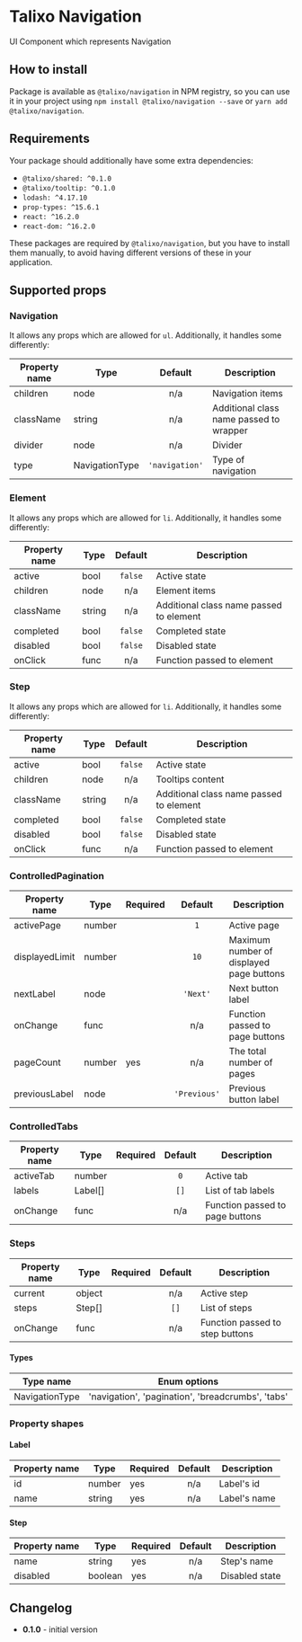 # Talixo Navigation

UI Component which represents Navigation

## How to install

Package is available as `@talixo/navigation` in NPM registry, so you can use it in your project
using `npm install @talixo/navigation --save` or `yarn add @talixo/navigation`.

## Requirements

Your package should additionally have some extra dependencies:

- `@talixo/shared: ^0.1.0`
- `@talixo/tooltip: ^0.1.0`
- `lodash: ^4.17.10`
- `prop-types: ^15.6.1`
- `react: ^16.2.0`
- `react-dom: ^16.2.0`

These packages are required by `@talixo/navigation`, but you have to install them manually,
to avoid having different versions of these in your application.

## Supported props

### Navigation

It allows any props which are allowed for `ul`. Additionally, it handles some differently:

Property name | Type           | Default        | Description
--------------|----------------|:--------------:|--------------------------------
children      | node           | n/a            | Navigation items
className     | string         | n/a            | Additional class name passed to wrapper
divider       | node           | n/a            | Divider
type          | NavigationType | `'navigation'` | Type of navigation

### Element

It allows any props which are allowed for `li`. Additionally, it handles some differently:

Property name | Type           | Default        | Description
--------------|----------------|:--------------:|--------------------------------
active        | bool           | `false`        | Active state
children      | node           | n/a            | Element items
className     | string         | n/a            | Additional class name passed to element
completed     | bool           | `false`        | Completed state
disabled      | bool           | `false`        | Disabled state
onClick       | func           | n/a            | Function passed to element

### Step

It allows any props which are allowed for `li`. Additionally, it handles some differently:

Property name | Type           | Default        | Description
--------------|----------------|:--------------:|--------------------------------
active        | bool           | `false`        | Active state
children      | node           | n/a            | Tooltips content
className     | string         | n/a            | Additional class name passed to element
completed     | bool           | `false`        | Completed state
disabled      | bool           | `false`        | Disabled state
onClick       | func           | n/a            | Function passed to element

### ControlledPagination

Property name  | Type   | Required | Default      | Description
---------------|--------|----------|:------------:|--------------------------------
activePage     | number |          | `1`          | Active page
displayedLimit | number |          | `10`         | Maximum number of displayed page buttons
nextLabel      | node   |          | `'Next'`     | Next button label
onChange       | func   |          | n/a          | Function passed to page buttons
pageCount      | number | yes      | n/a          | The total number of pages
previousLabel  | node   |          | `'Previous'` | Previous button label

### ControlledTabs

Property name  | Type    | Required | Default  | Description
---------------|---------|----------|:--------:|--------------------------------
activeTab      | number  |          | `0`      | Active tab
labels         | Label[] |          | `[]`     | List of tab labels
onChange       | func    |          | n/a      | Function passed to page buttons

### Steps

Property name  | Type   | Required | Default  | Description
---------------|--------|----------|:--------:|--------------------------------
current        | object |          | n/a      | Active step
steps          | Step[] |          | `[]`     | List of steps
onChange       | func   |          | n/a      | Function passed to step buttons

#### Types

Type name      | Enum options
---------------|---------------------------------------------------
NavigationType | 'navigation', 'pagination', 'breadcrumbs', 'tabs'

### Property shapes

#### Label

Property name | Type      | Required | Default       | Description
--------------|-----------|----------|:-------------:|------------------------------------------------
id            | number    | yes      | n/a           | Label's id
name          | string    | yes      | n/a           | Label's name

#### Step

Property name | Type      | Required | Default       | Description
--------------|-----------|----------|:-------------:|------------------------------------------------
name          | string    | yes      | n/a           | Step's name
disabled      | boolean   | yes      | n/a           | Disabled state

## Changelog

- **0.1.0** - initial version
